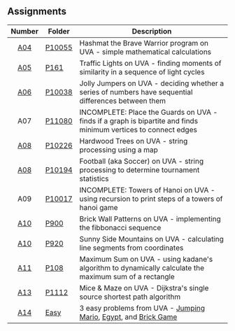 ## Assignments

| Number | Folder | Description |
| :----: | ------ | ----------- |
| [A04](https://github.com/sgilliland/4883-Programming_Techniques-Gilliland/blob/main/Assignments/P10055) | [P10055](https://github.com/sgilliland/4883-Programming_Techniques-Gilliland/blob/main/Assignments/P10055) | Hashmat the Brave Warrior program on UVA - simple mathematical calculations |
| [A05](https://github.com/sgilliland/4883-Programming_Techniques-Gilliland/blob/main/Assignments/P161) | [P161](https://github.com/sgilliland/4883-Programming_Techniques-Gilliland/blob/main/Assignments/P161) | Traffic Lights on UVA - finding moments of similarity in a sequence of light cycles |
| [A06](https://github.com/sgilliland/4883-Programming_Techniques-Gilliland/blob/main/Assignments/P10038) | [P10038](https://github.com/sgilliland/4883-Programming_Techniques-Gilliland/blob/main/Assignments/P10038) | Jolly Jumpers on UVA - deciding whether a series of numbers have sequential differences between them |
| A07 | [P11080](https://github.com/sgilliland/4883-Programming_Techniques-Gilliland/blob/main/Assignments/P11080) | INCOMPLETE: Place the Guards on UVA - finds if a graph is bipartite and finds minimum vertices to connect edges |
| [A08](https://github.com/sgilliland/4883-Programming_Techniques-Gilliland/blob/main/Assignments/P10226) | [P10226](https://github.com/sgilliland/4883-Programming_Techniques-Gilliland/blob/main/Assignments/P10226) | Hardwood Trees on UVA - string processing using a map |
| [A08](https://github.com/sgilliland/4883-Programming_Techniques-Gilliland/blob/main/Assignments/P10194) | [P10194](https://github.com/sgilliland/4883-Programming_Techniques-Gilliland/blob/main/Assignments/P10194)| Football (aka Soccer) on UVA - string processing to determine tournament statistics |
| A09 | [P10017](https://github.com/sgilliland/4883-Programming_Techniques-Gilliland/blob/main/Assignments/P10017) | INCOMPLETE: Towers of Hanoi on UVA - using recursion to print steps of a towers of hanoi game |
| [A10](https://github.com/sgilliland/4883-Programming_Techniques-Gilliland/blob/main/Assignments/P900) | [P900](https://github.com/sgilliland/4883-Programming_Techniques-Gilliland/blob/main/Assignments/P900) | Brick Wall Patterns on UVA - implementing the fibbonacci sequence |
| [A10](https://github.com/sgilliland/4883-Programming_Techniques-Gilliland/blob/main/Assignments/P920) | [P920](https://github.com/sgilliland/4883-Programming_Techniques-Gilliland/blob/main/Assignments/P920) | Sunny Side Mountains on UVA - calculating line segments from coordinates |
| [A11](https://github.com/sgilliland/4883-Programming_Techniques-Gilliland/blob/main/Assignments/P108) | [P108](https://github.com/sgilliland/4883-Programming_Techniques-Gilliland/blob/main/Assignments/P108) | Maximum Sum on UVA - using kadane's algorithm to dynamically calculate the maximum sum of a rectangle |
| [A13](https://github.com/sgilliland/4883-Programming_Techniques-Gilliland/blob/main/Assignments/P1112) | [P1112](https://github.com/sgilliland/4883-Programming_Techniques-Gilliland/blob/main/Assignments/P1112) | Mice & Maze on UVA - Dijkstra's single source shortest path algorithm |
| [A14](https://github.com/sgilliland/4883-Programming_Techniques-Gilliland/blob/main/Assignments/Easy) | [Easy](https://github.com/sgilliland/4883-Programming_Techniques-Gilliland/blob/main/Assignments/Easy) | 3 easy problems from UVA - [Jumping Mario](https://github.com/sgilliland/4883-Programming_Techniques-Gilliland/tree/main/Assignments/Easy/11764%20-%20Jumping%20Mario), [Egypt](https://github.com/sgilliland/4883-Programming_Techniques-Gilliland/tree/main/Assignments/Easy/11854%20-%20Egypt), and [Brick Game](https://github.com/sgilliland/4883-Programming_Techniques-Gilliland/tree/main/Assignments/Easy/11875%20-%20Brick%20Game) |